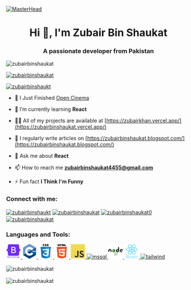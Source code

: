 [![MasterHead](https://i.gifer.com/5eKX.gif)](https://zubairkhan.vercel.app)
<h1 align="center">Hi 👋, I'm Zubair Bin Shaukat</h1>
<h3 align="center">A passionate developer from Pakistan</h3>

<p align="left"> <img src="https://komarev.com/ghpvc/?username=zubairbinshaukat&label=Profile%20views&color=0e75b6&style=flat" alt="zubairbinshaukat" /> </p>

<p align="left"> <a href="https://github.com/ryo-ma/github-profile-trophy"><img src="https://github-profile-trophy.vercel.app/?username=zubairbinshaukat" alt="zubairbinshaukat" /></a> </p>

<p align="left"> <a href="https://twitter.com/zubairbinshaukt" target="blank"><img src="https://img.shields.io/twitter/follow/zubairbinshaukt?logo=twitter&style=for-the-badge" alt="zubairbinshaukt" /></a> </p>

- 🔭 I Just Finished [Open Cinema](https://opencinema.netlify.app/)

- 🌱 I’m currently learning **React**

- 👨‍💻 All of my projects are available at [https://zubairkhan.vercel.app/](https://zubairbinshaukat.vercel.app/)

- 📝 I regularly write articles on [https://zubairbinshaukat.blogspot.com/](https://zubairbinshaukat.blogspot.com/)

- 💬 Ask me about **React**

- 📫 How to reach me **zubairbinshaukat4455@gmail.com**

- ⚡ Fun fact **I Think I'm Funny**

<h3 align="left">Connect with me:</h3>
<p align="left">
<a href="https://twitter.com/zubairbinshaukt" target="blank"><img align="center" src="https://raw.githubusercontent.com/rahuldkjain/github-profile-readme-generator/master/src/images/icons/Social/twitter.svg" alt="zubairbinshaukt" height="30" width="40" /></a>
<a href="https://linkedin.com/in/zubairbinshaukat" target="blank"><img align="center" src="https://raw.githubusercontent.com/rahuldkjain/github-profile-readme-generator/master/src/images/icons/Social/linked-in-alt.svg" alt="zubairbinshaukat" height="30" width="40" /></a>
<a href="https://fb.com/zubairbinshaukat0" target="blank"><img align="center" src="https://raw.githubusercontent.com/rahuldkjain/github-profile-readme-generator/master/src/images/icons/Social/facebook.svg" alt="zubairbinshaukat0" height="30" width="40" /></a>
<a href="https://instagram.com/zubairbinshaukat" target="blank"><img align="center" src="https://raw.githubusercontent.com/rahuldkjain/github-profile-readme-generator/master/src/images/icons/Social/instagram.svg" alt="zubairbinshaukat" height="30" width="40" /></a>
</p>

<h3 align="left">Languages and Tools:</h3>
<p align="left"> <a href="https://getbootstrap.com" target="_blank" rel="noreferrer"> <img src="https://raw.githubusercontent.com/devicons/devicon/master/icons/bootstrap/bootstrap-plain-wordmark.svg" alt="bootstrap" width="40" height="40"/> </a> <a href="https://www.w3schools.com/cpp/" target="_blank" rel="noreferrer"> <img src="https://raw.githubusercontent.com/devicons/devicon/master/icons/cplusplus/cplusplus-original.svg" alt="cplusplus" width="40" height="40"/> </a> <a href="https://www.w3schools.com/css/" target="_blank" rel="noreferrer"> <img src="https://raw.githubusercontent.com/devicons/devicon/master/icons/css3/css3-original-wordmark.svg" alt="css3" width="40" height="40"/> </a> <a href="https://www.w3.org/html/" target="_blank" rel="noreferrer"> <img src="https://raw.githubusercontent.com/devicons/devicon/master/icons/html5/html5-original-wordmark.svg" alt="html5" width="40" height="40"/> </a> <a href="https://developer.mozilla.org/en-US/docs/Web/JavaScript" target="_blank" rel="noreferrer"> <img src="https://raw.githubusercontent.com/devicons/devicon/master/icons/javascript/javascript-original.svg" alt="javascript" width="40" height="40"/> </a> <a href="https://www.microsoft.com/en-us/sql-server" target="_blank" rel="noreferrer"> <img src="https://www.svgrepo.com/show/303229/microsoft-sql-server-logo.svg" alt="mssql" width="40" height="40"/> </a> <a href="https://nodejs.org" target="_blank" rel="noreferrer"> <img src="https://raw.githubusercontent.com/devicons/devicon/master/icons/nodejs/nodejs-original-wordmark.svg" alt="nodejs" width="40" height="40"/> </a> <a href="https://reactjs.org/" target="_blank" rel="noreferrer"> <img src="https://raw.githubusercontent.com/devicons/devicon/master/icons/react/react-original-wordmark.svg" alt="react" width="40" height="40"/> </a> <a href="https://tailwindcss.com/" target="_blank" rel="noreferrer"> <img src="https://www.vectorlogo.zone/logos/tailwindcss/tailwindcss-icon.svg" alt="tailwind" width="40" height="40"/> </a> </p>

<p><img align="center" src="https://github-readme-stats.vercel.app/api/top-langs?username=zubairbinshaukat&show_icons=true&locale=en&layout=compact" alt="zubairbinshaukat" /></p>

<p><img align="center" src="https://github-readme-streak-stats.herokuapp.com/?user=zubairbinshaukat&" alt="zubairbinshaukat" /></p>
